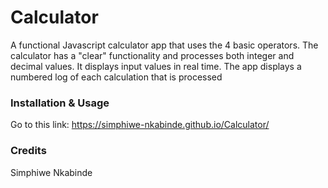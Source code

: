 # Calculator
A functional Javascript calculator app that uses the 4 basic operators. The calculator has a "clear" functionality and processes both integer and decimal values. It displays input values in real time. The app displays a numbered log of each calculation that is processed

### Installation & Usage
Go to this link: https://simphiwe-nkabinde.github.io/Calculator/

  
### Credits
Simphiwe Nkabinde

